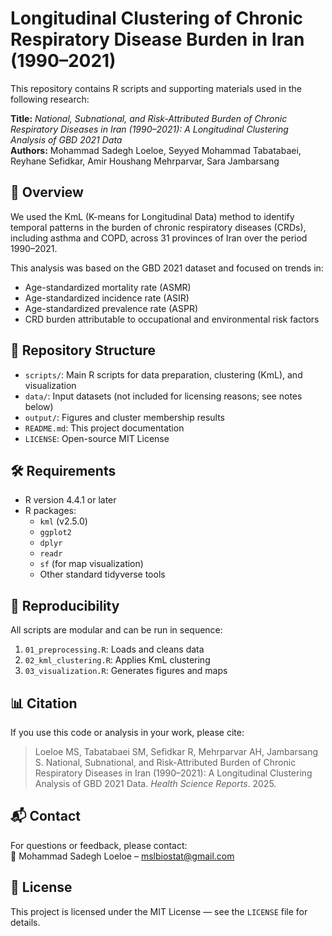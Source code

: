 # Longitudinal Clustering of Chronic Respiratory Disease Burden in Iran (1990–2021)

This repository contains R scripts and supporting materials used in the following research:

**Title:** *National, Subnational, and Risk-Attributed Burden of Chronic Respiratory Diseases in Iran (1990–2021): A Longitudinal Clustering Analysis of GBD 2021 Data*  
**Authors:** Mohammad Sadegh Loeloe, Seyyed Mohammad Tabatabaei, Reyhane Sefidkar, Amir Houshang Mehrparvar, Sara Jambarsang

## 🧠 Overview

We used the KmL (K-means for Longitudinal Data) method to identify temporal patterns in the burden of chronic respiratory diseases (CRDs), including asthma and COPD, across 31 provinces of Iran over the period 1990–2021.

This analysis was based on the GBD 2021 dataset and focused on trends in:
- Age-standardized mortality rate (ASMR)
- Age-standardized incidence rate (ASIR)
- Age-standardized prevalence rate (ASPR)
- CRD burden attributable to occupational and environmental risk factors

## 📂 Repository Structure

- `scripts/`: Main R scripts for data preparation, clustering (KmL), and visualization
- `data/`: Input datasets (not included for licensing reasons; see notes below)
- `output/`: Figures and cluster membership results
- `README.md`: This project documentation
- `LICENSE`: Open-source MIT License

## 🛠️ Requirements

- R version 4.4.1 or later
- R packages:
  - `kml` (v2.5.0)
  - `ggplot2`
  - `dplyr`
  - `readr`
  - `sf` (for map visualization)
  - Other standard tidyverse tools

## 🧪 Reproducibility

All scripts are modular and can be run in sequence:

1. `01_preprocessing.R`: Loads and cleans data
2. `02_kml_clustering.R`: Applies KmL clustering
3. `03_visualization.R`: Generates figures and maps

## 📊 Citation

If you use this code or analysis in your work, please cite:

> Loeloe MS, Tabatabaei SM, Sefidkar R, Mehrparvar AH, Jambarsang S. National, Subnational, and Risk-Attributed Burden of Chronic Respiratory Diseases in Iran (1990–2021): A Longitudinal Clustering Analysis of GBD 2021 Data. *Health Science Reports*. 2025.

## 📬 Contact

For questions or feedback, please contact:  
📧 Mohammad Sadegh Loeloe – [mslbiostat@gmail.com](mailto:mslbiostat@gmail.com)

## 📄 License

This project is licensed under the MIT License — see the `LICENSE` file for details.
